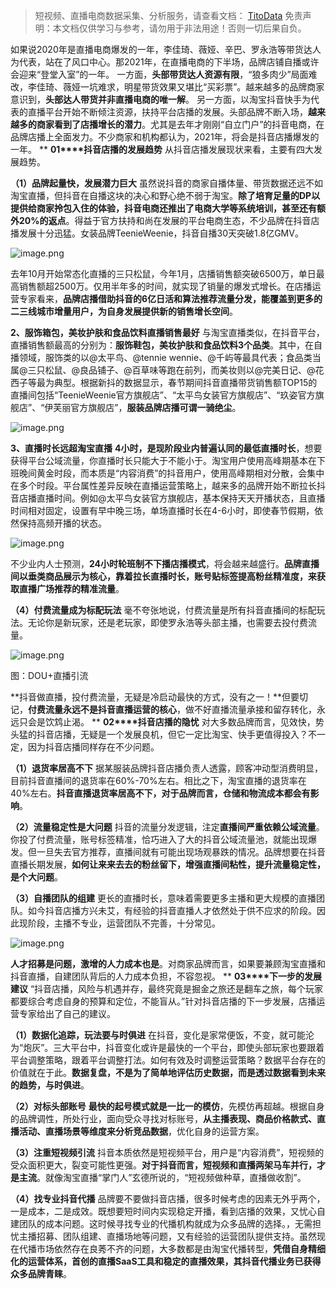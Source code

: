 
>
> 短视频、直播电商数据采集、分析服务，请查看文档： [TitoData](https://www.titodata.com?from=douyinarticle)
> 免责声明：本文档仅供学习与参考，请勿用于非法用途！否则一切后果自负。
> 



如果说2020年是直播电商爆发的一年，李佳琦、薇娅、辛巴、罗永浩等带货达人为代表，站在了风口中心。那2021年，在直播电商的下半场，品牌店铺自播或许会迎来“登堂入室”的一年。
一方面，**头部带货达人资源有限**，“狼多肉少”局面难改，李佳琦、薇娅一坑难求，明星带货效果又堪比“买彩票”。越来越多的品牌商家意识到，**头部达人带货并非直播电商的唯一解**。
另一方面，以淘宝抖音快手为代表的直播平台开始不断倾注资源，扶持平台店播的发展。头部品牌不断入场，**越来越多的商家看到了店播增长的潜力**。尤其是去年才刚刚“自立门户”的抖音电商，在品牌店播上全面发力。不少商家和机构都认为，2021年，将会是抖音店播爆发的一年。
**
**01****抖音店播的发展趋势**
从抖音店播发展现状来看，主要有四大发展趋势。

**（1）品牌起量快，发展潜力巨大**
虽然说抖音的商家自播体量、带货数据还远不如淘宝直播，但抖音在自播这块的决心和野心绝不弱于淘宝。**除了培育足量的DP以提供给商家拎包入住的体验，抖音电商还推出了电商大学等系统培训，甚至还有额外20%的返点**。得益于官方扶持和尚在发展的平台电商生态，不少品牌在抖音店播发展十分迅猛。女装品牌TeenieWeenie，抖音自播30天突破1.8亿GMV。

![image.png](https://cdn.nlark.com/yuque/0/2021/png/97322/1617068855268-76ab3dda-e406-45bd-a3b6-7558584a9c1b.png#align=left&display=inline&height=445&margin=%5Bobject%20Object%5D&name=image.png&originHeight=891&originWidth=441&size=599177&status=done&style=none&width=220.5)


去年10月开始常态化直播的三只松鼠，今年1月，店播销售额突破6500万，单日最高销售额超2500万。仅用半年多的时间，就实现了销量的爆发式增长。在店播运营专家看来，**品牌店播借助抖音的6亿日活和算法推荐流量分发，能覆盖到更多的二三线城市增量用户，为自身发展提供新的销售增长空间**。 

**2、服饰箱包，美妆护肤和食品饮料直播销售最好**
与淘宝直播类似，在抖音平台，直播销售额最高的分别为：**服饰鞋包，美妆护肤和食品饮料3个品类**。其中，在自播领域，服饰类的以@太平鸟、@tennie wennie、@千屿等最具代表；食品类当属@三只松鼠、@良品铺子、@百草味等跑在前列，而美妆则以@完美日记、@花西子等最为典型。根据新抖的数据显示，春节期间抖音直播带货销售额TOP15的直播间包括“TeenieWeenie官方旗舰店”、“太平鸟女装官方旗舰店”、“玖姿官方旗舰店”、“伊芙丽官方旗舰店”，**服装品牌店播可谓一骑绝尘**。


![image.png](https://cdn.nlark.com/yuque/0/2021/png/97322/1617068897750-b0e1ee09-21d6-46ec-a2c4-b9bc704c94a3.png#align=left&display=inline&height=538&margin=%5Bobject%20Object%5D&name=image.png&originHeight=1076&originWidth=1080&size=450230&status=done&style=none&width=540)


**3、直播时长远超淘宝直播**
**4小时，是现阶段业内普遍认同的最低直播时长**，想要获得平台公域流量，你直播时长只能大于不能小于。淘宝用户使用高峰期基本在下班晚间黄金时段，而本质是“内容消费”的抖音用户，使用高峰期相对分散，会集中在多个时段。平台属性差异反映在直播运营策略上，越来多的品牌开始不断拉长抖音店播直播时间。例如@太平鸟女装官方旗舰店，基本保持天天开播状态，且直播时间相对固定，设置有早中晚三场，单场直播时长在4-6小时，即使春节假期，依然保持高频开播的状态。


![image.png](https://cdn.nlark.com/yuque/0/2021/png/97322/1617068919957-829f6e88-8751-45b0-b74f-645acdf26d41.png#align=left&display=inline&height=1098&margin=%5Bobject%20Object%5D&name=image.png&originHeight=2196&originWidth=1080&size=2728618&status=done&style=none&width=540)


不少业内人士预测，**24小时轮班制不下播店播模式**，将会越来越盛行。**品牌直播间以垂类商品展示为核心，靠着拉长直播时长，账号贴标签提高粉丝精准度，来获取直播广场推荐的精准流量**。


**（4）付费流量成为标配玩法**
毫不夸张地说，付费流量是所有抖音直播间的标配玩法。无论你是新玩家，还是老玩家，即使罗永浩等头部主播，也需要去投付费流量。

![image.png](https://cdn.nlark.com/yuque/0/2021/png/97322/1617068937080-0555a13c-7388-4acd-beea-f247b45edd5b.png#align=left&display=inline&height=1170&margin=%5Bobject%20Object%5D&name=image.png&originHeight=2340&originWidth=1080&size=1121700&status=done&style=none&width=540)

图：DOU+直播引流


**抖音做直播，投付费流量，无疑是冷启动最快的方式，没有之一！**但要切记，**付费流量永远不是抖音直播运营的核心**，做不好直播流量承接和留存转化，永远只会是饮鸩止渴。
**
**02****抖音店播的隐忧**
对大多数品牌而言，见效快，势头猛的抖音店播，无疑是一个发展良机，但它一定比淘宝、快手更值得投入？不一定，因为抖音店播同样存在不少问题。

**（1）退货率居高不下**
据某服装品牌抖音店播负责人透露，顾客冲动型消费明显，目前抖音直播间的退货率在60%-70%左右。相比之下，淘宝直播的退货率在40%左右。**抖音直播退货率居高不下，对于品牌而言，仓储和物流成本都会有影响**。


**（2）流量稳定性是大问题**
抖音的流量分发逻辑，注定**直播间严重依赖公域流量**。你投了付费流量，账号标签精准，恰巧进入了大的抖音公域流量池，就能出现爆发。但一旦失去官方推荐，直播间就有可能出现场观暴跌的情况。品牌想要在抖音直播长期发展，**如何让来来去去的粉丝留下，增强直播间粘性，提升流量稳定性，是个大问题**。 

**（3）自播团队的组建**
更长的直播时长，意味着需要更多主播和更大规模的直播团队。如今抖音店播方兴未艾，有经验的抖音直播人才依然处于供不应求的阶段。因此现阶段，主播不专业，运营团队不完善，十分常见。


![image.png](https://cdn.nlark.com/yuque/0/2021/png/97322/1617068973629-ec528dd9-f622-48aa-9e99-1049ec117886.png#align=left&display=inline&height=540&margin=%5Bobject%20Object%5D&name=image.png&originHeight=1080&originWidth=1080&size=2033491&status=done&style=none&width=540)


**人才招募是问题，激增的人力成本也是**。对商家品牌而言，如果要兼顾淘宝直播和抖音直播，自建团队背后的人力成本负担，不容忽视。
**
**03****下一步的发展建议**
“抖音店播，风险与机遇并存，最终究竟是掘金之旅还是翻车之旅，每个玩家都要综合考虑自身的预算和定位，不能盲从。”针对抖音店播的下一步发展，店播运营专家给出了自己的建议。

**（1）数据化追踪，玩法要与时俱进**
在抖音，变化是家常便饭，不变，就可能沦为“炮灰”。三大平台中，抖音变化或许是最快的一个平台，即使头部玩家也要跟着平台调整策略，跟着平台调整打法。如何有效及时调整运营策略？数据平台存在的价值就在于此。**数据复盘，不是为了简单地评估历史数据，而是透过数据看到未来的趋势，与时俱进**。


**（2）对标头部账号**
**最快的起号模式就是一比一的模仿**，先模仿再超越。根据自身的品牌调性，所处行业，面向受众寻找对标账号，**从主播表现、商品价格款式、直播活动、直播场景等维度来分析竞品数据**，优化自身的运营方案。

**（3）注重短视频引流**
抖音本质依然是短视频平台，用户是“内容消费”，短视频的受众面积更大，裂变可能性更强。**对于抖音而言，短视频和直播两架马车并行，才是主流**。就像淘宝直播“掌门人”玄德所说的，“短视频做种草，直播做收割”。

**（4）找专业抖音代播**
品牌要不要做抖音店播，很多时候考虑的因素无外乎两个，一是成本，二是成效。既想要短时间内实现稳定开播，看到店播的效果，又忧心自建团队的成本问题。这时候寻找专业的代播机构就成为众多品牌的选择。，无需担忧主播招募、团队组建、直播场地等问题，又有经验的运营团队提供支持。虽然现在代播市场依然存在良莠不齐的问题，大多数都是由淘宝代播转型，**凭借自身精细化的运营体系，首创的直播SaaS工具和稳定的直播效果，其抖音代播业务已获得众多品牌青睐**。
